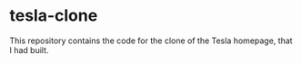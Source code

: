 # tesla-clone
This repository contains the code for the clone of the Tesla homepage, that I had built.
